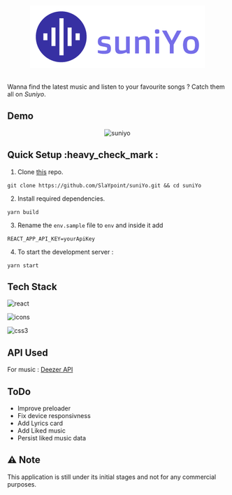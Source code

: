 <p align="center">
    <img src="./src/components/assets/logo.png" alt="Suniyo">
    <br>
    <br>
</p>

Wanna find the latest music and listen to your favourite songs ? Catch them all on *Suniyo*.

## Demo
<p align="center">
    <img src="" alt="suniyo">
</p>

## Quick Setup :heavy_check_mark :

1. Clone [this](https://github.com/SlaYpoint/suniYo) repo.

```
git clone https://github.com/SlaYpoint/suniYo.git && cd suniYo
```

2. Install required dependencies.

```
yarn build
```

3. Rename the `env.sample` file to `env` and inside it add

```
REACT_APP_API_KEY=yourApiKey
```

4. To start the development server :

```
yarn start
```

## Tech Stack
![react](https://img.shields.io/badge/frontend-react-61dafb?style=flat&logo=React)

![icons](https://img.shields.io/badge/icons-react--icons-red?style=flat&logo=React)

![css3](https://img.shields.io/badge/frontend-css3-blue?style=flat&logo=CSS3)

## API Used
For music : [Deezer API](https://rapidapi.com/deezerdevs/api/deezer-1/endpoints) 

## ToDo
- Improve preloader
- Fix device responsivness
- Add Lyrics card
- Add Liked music
- Persist liked music data 

## ⚠️ Note
This application is still under its initial stages and not for any commercial purposes.